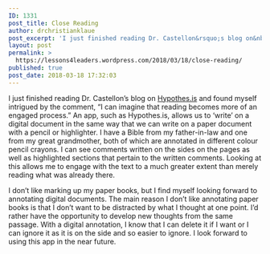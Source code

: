 ```yaml
---
ID: 1331
post_title: Close Reading
author: drchristianklaue
post_excerpt: 'I just finished reading Dr. Castellon&rsquo;s blog on&nbsp;Hypothes.is&nbsp;and found myself intrigued by the comment, &ldquo;I can imagine that reading becomes more of an engaged process.&rdquo; An app, such as Hypothes.is, allows us to &lsquo;write&rsquo; on a digital document in the same way that we can write on a paper document with a pencil or highlighter. &hellip; <a href="https://lessons4leaders.wordpress.com/2018/03/18/close-reading/">Continue reading <span>Close Reading</span></a>'
layout: post
permalink: >
  https://lessons4leaders.wordpress.com/2018/03/18/close-reading/
published: true
post_date: 2018-03-18 17:32:03
---
```

<p>I just finished reading Dr. Castellon&#8217;s blog on <a href="https://create.twu.ca/learner/2018/03/14/hypothes-is-in-action/">Hypothes.is</a> and found myself intrigued by the comment, &#8220;I can imagine that reading becomes more of an engaged process.&#8221; An app, such as Hypothes.is, allows us to &#8216;write&#8217; on a digital document in the same way that we can write on a paper document with a pencil or highlighter. I have a Bible from my father-in-law and one from my great grandmother, both of which are annotated in different colour pencil crayons. I can see comments written on the sides on the pages as well as highlighted sections that pertain to the written comments. Looking at this allows me to engage with the text to a much greater extent than merely reading what was already there.</p>
<p>I don&#8217;t like marking up my paper books, but I find myself looking forward to annotating digital documents. The main reason I don&#8217;t like annotating paper books is that I don&#8217;t want to be distracted by what I thought at one point. I&#8217;d rather have the opportunity to develop new thoughts from the same passage. With a digital annotation, I know that I can delete it if I want or I can ignore it as it is on the side and so easier to ignore. I look forward to using this app in the near future.</p>